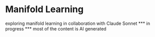 # Manifold Learning
exploring manifold learning in collaboration with Claude Sonnet
*** in progress
*** most of the content is AI generated

